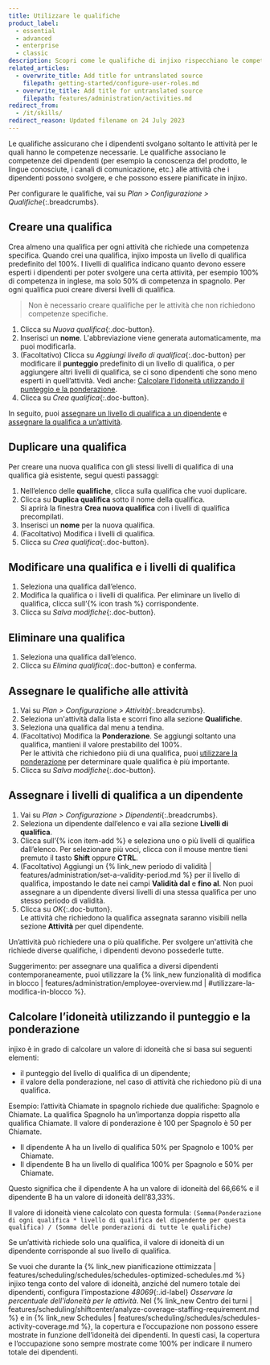 ```yaml
---
title: Utilizzare le qualifiche
product_label:
  - essential
  - advanced
  - enterprise
  - classic
description: Scopri come le qualifiche di injixo rispecchiano le competenze dei dipendenti. Crea, modifica ed elimina qualifiche e livelli di qualifica.
related_articles:
  - overwrite_title: Add title for untranslated source
    filepath: getting-started/configure-user-roles.md
  - overwrite_title: Add title for untranslated source
    filepath: features/administration/activities.md
redirect_from:
  - /it/skills/
redirect_reason: Updated filename on 24 July 2023
---
```


Le qualifiche assicurano che i dipendenti svolgano soltanto le attività per le quali hanno le competenze necessarie. Le qualifiche associano le competenze dei dipendenti (per esempio la conoscenza del prodotto, le lingue conosciute, i canali di comunicazione, etc.) alle attività che i dipendenti possono svolgere, e che possono essere pianificate in injixo.

Per configurare le qualifiche, vai su _Plan > Configurazione > Qualifiche_{:.breadcrumbs}.

## Creare una qualifica

Crea almeno una qualifica per ogni attività che richiede una competenza specifica. Quando crei una qualifica, injixo imposta un livello di qualifica predefinito del 100%. I livelli di qualifica indicano quanto devono essere esperti i dipendenti per poter svolgere una certa attività, per esempio 100% di competenza in inglese, ma solo 50% di competenza in spagnolo. Per ogni qualifica puoi creare diversi livelli di qualifica. 

> Non è necessario creare qualifiche per le attività che non richiedono competenze specifiche.

1. Clicca su _Nuova qualifica_{:.doc-button}.
2. Inserisci un **nome**.
   L'abbreviazione viene generata automaticamente, ma puoi modificarla.
3. (Facoltativo) Clicca su _Aggiungi livello di qualifica_{:.doc-button} per modificare il **punteggio** predefinito di un livello di qualifica, o per aggiungere altri livelli di qualifica, se ci sono dipendenti che sono meno esperti in quell’attività. Vedi anche: [Calcolare l’idoneità utilizzando il punteggio e la ponderazione](#calcolare-lidoneità-utilizzando-il-punteggio-e-la-ponderazione).
4. Clicca su _Crea qualifica_{:.doc-button}.  

 In seguito, puoi [assegnare un livello di qualifica a un dipendente](#assegnare-i-livelli-di-qualifica-a-un-dipendente) e [assegnare la qualifica a un’attività](#assegnare-le-qualifiche-alle-attività).

## Duplicare una qualifica

Per creare una nuova qualifica con gli stessi livelli di qualifica di una qualifica già esistente, segui questi passaggi:

1. Nell’elenco delle **qualifiche**, clicca sulla qualifica che vuoi duplicare.
2. Clicca su **Duplica qualifica** sotto il nome della qualifica.  
   Si aprirà la finestra **Crea nuova qualifica** con i livelli di qualifica precompilati.
3. Inserisci un **nome** per la nuova qualifica.
4. (Facoltativo) Modifica i livelli di qualifica.
5. Clicca su _Crea qualifica_{:.doc-button}.

## Modificare una qualifica e i livelli di qualifica

1. Seleziona una qualifica dall’elenco.
2. Modifica la qualifica o i livelli di qualifica.
   Per eliminare un livello di qualifica, clicca sull’{% icon trash %} corrispondente.
3. Clicca su _Salva modifiche_{:.doc-button}.

## Eliminare una qualifica

1. Seleziona una qualifica dall’elenco.
2. Clicca su _Elimina qualifica_{:.doc-button} e conferma.

## Assegnare le qualifiche alle attività

1. Vai su _Plan > Configurazione > Attività_{:.breadcrumbs}.
2. Seleziona un'attività dalla lista e scorri fino alla sezione **Qualifiche**.
3. Seleziona una qualifica dal menu a tendina.
4. (Facoltativo) Modifica la **Ponderazione**. Se aggiungi soltanto una qualifica, mantieni il valore prestabilito del 100%.  
   Per le attività che richiedono più di una qualifica, puoi [utilizzare la ponderazione](#calcolare-lidoneità-utilizzando-il-punteggio-e-la-ponderazione) per determinare quale qualifica è più importante.
7. Clicca su _Salva modifiche_{:.doc-button}.

## Assegnare i livelli di qualifica a un dipendente

1. Vai su _Plan > Configurazione > Dipendenti_{:.breadcrumbs}.
2. Seleziona un dipendente dall’elenco e vai alla sezione **Livelli di qualifica**.
3. Clicca sull’{% icon item-add %} e seleziona uno o più livelli di qualifica dall’elenco.
   Per selezionare più voci, clicca con il mouse mentre tieni premuto il tasto **Shift** oppure **CTRL**.
4. (Facoltativo) Aggiungi un {% link_new periodo di validità | features/administration/set-a-validity-period.md %} per il livello di qualifica, impostando le date nei campi **Validità dal** e **fino al**.
   Non puoi assegnare a un dipendente diversi livelli di una stessa qualifica per uno stesso periodo di validità.
 5. Clicca su _OK_{:.doc-button}.  
   Le attività che richiedono la qualifica assegnata saranno visibili nella sezione **Attività** per quel dipendente.

Un’attività può richiedere una o più qualifiche. Per svolgere un'attività che richiede diverse qualifiche, i dipendenti devono possederle tutte.

Suggerimento: per assegnare una qualifica a diversi dipendenti contemporaneamente, puoi utilizzare la {% link_new funzionalità di modifica in blocco | features/administration/employee-overview.md | #utilizzare-la-modifica-in-blocco %}. 

## Calcolare l’idoneità utilizzando il punteggio e la ponderazione

injixo è in grado di calcolare un valore di idoneità che si basa sui seguenti elementi:

- il punteggio del livello di qualifica di un dipendente;
- il valore della ponderazione, nel caso di attività che richiedono più di una qualifica.

Esempio: l’attività Chiamate in spagnolo richiede due qualifiche: Spagnolo e Chiamate. La qualifica Spagnolo ha un’importanza doppia rispetto alla qualifica Chiamate. Il valore di ponderazione è 100 per Spagnolo è 50 per Chiamate.

- Il dipendente A ha un livello di qualifica 50% per Spagnolo e 100% per Chiamate.
- Il dipendente B ha un livello di qualifica 100% per Spagnolo e 50% per Chiamate.

Questo significa che il dipendente A ha un valore di idoneità del 66,66% e il dipendente B ha un valore di idoneità dell’83,33%.

Il valore di idoneità viene calcolato con questa formula: `(Somma(Ponderazione di ogni qualifica * livello di qualifica del dipendente per questa qualifica) / (Somma delle ponderazioni di tutte le qualifiche)`

Se un’attività richiede solo una qualifica, il valore di idoneità di un dipendente corrisponde al suo livello di qualifica.

Se vuoi che durante la {% link_new pianificazione ottimizzata | features/scheduling/schedules/schedules-optimized-schedules.md %} injixo tenga conto del valore di idoneità, anziché del numero totale dei dipendenti, configura l’impostazione _48069_{:.id-label} _Osservare la percentuale dell'idoneità per le attività_. Nel {% link_new Centro dei turni | features/scheduling/shiftcenter/analyze-coverage-staffing-requirement.md %} e in {% link_new Schedules | features/scheduling/schedules/schedules-activity-coverage.md %}, la copertura e l’occupazione non possono essere mostrate in funzione dell’idoneità dei dipendenti. In questi casi, la copertura e l’occupazione sono sempre mostrate come 100% per indicare il numero totale dei dipendenti.

